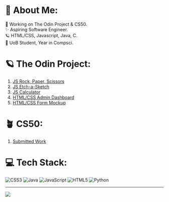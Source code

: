 # 💫 About Me:
🔭 Working on The Odin Project & CS50.<br>✨ Aspiring Software Engineer.<br>🪐 HTML/CSS, Javascript, Java, C.<br>💫 UoB Student, Year in Compsci.

# 🪐 The Odin Project:

1. [JS Rock, Paper, Scissors](https://github.com/oriodev/rockpaperscissors)
2. [JS Etch-a-Sketch](https://github.com/oriodev/etch-a-sketch)
3. [JS Calculator](https://github.com/oriodev/myveryfunctionalcalculator)
4. [HTML/CSS Admin Dashboard](https://github.com/oriodev/admindashboard)
5. [HTML/CSS Form Mockup](https://github.com/oriodev/mockupform)

# 🪴 CS50:

1. [Submitted Work](https://github.com/code50/93719767)

# 💻 Tech Stack:
![CSS3](https://img.shields.io/badge/css3-%231572B6.svg?style=for-the-badge&logo=css3&logoColor=white) ![Java](https://img.shields.io/badge/java-%23ED8B00.svg?style=for-the-badge&logo=java&logoColor=white) ![JavaScript](https://img.shields.io/badge/javascript-%23323330.svg?style=for-the-badge&logo=javascript&logoColor=%23F7DF1E) ![HTML5](https://img.shields.io/badge/html5-%23E34F26.svg?style=for-the-badge&logo=html5&logoColor=white) ![Python](https://img.shields.io/badge/python-3670A0?style=for-the-badge&logo=python&logoColor=ffdd54)

---
[![](https://visitcount.itsvg.in/api?id=oriodev&icon=0&color=0)](https://visitcount.itsvg.in)

<!-- Proudly created with GPRM ( https://gprm.itsvg.in ) -->
